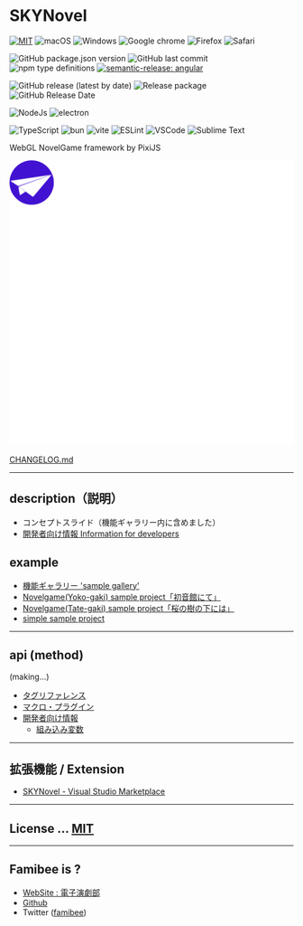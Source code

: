 # SKYNovel
[![MIT](https://img.shields.io/badge/MIT-green?style=for-the-badge)](https://github.com/famibee/skynovel_esm/blob/master/LICENSE)
![macOS](https://img.shields.io/badge/mac%20os-000000?style=for-the-badge&logo=apple&logoColor=white)
![Windows](https://img.shields.io/badge/Windows-0078D6?style=for-the-badge&logo=windows&logoColor=white)
![Google chrome](https://img.shields.io/badge/Google_chrome-4285F4?style=for-the-badge&logo=Google-chrome&logoColor=white)
![Firefox](https://img.shields.io/badge/Firefox_Browser-FF7139?style=for-the-badge&logo=Firefox-Browser&logoColor=white)
![Safari](https://img.shields.io/badge/Safari-FF1B2D?style=for-the-badge&logo=Safari&logoColor=white)


![GitHub package.json version](https://img.shields.io/github/package-json/v/famibee/skynovel?color=brightgreen)
![GitHub last commit](https://img.shields.io/github/last-commit/famibee/skynovel)
![npm type definitions](https://img.shields.io/npm/types/@famibee/skynovel)
[![semantic-release: angular](https://img.shields.io/badge/semantic--release-angular-e10079?logo=semantic-release)](https://github.com/semantic-release/semantic-release)

![GitHub release (latest by date)](https://img.shields.io/github/v/release/famibee/skynovel)
![Release package](https://github.com/famibee/SKYNovel/workflows/Release%20package/badge.svg)
![GitHub Release Date](https://img.shields.io/github/release-date/famibee/skynovel)

![NodeJs](https://img.shields.io/badge/Node%20js-339933?style=for-the-badge&logo=nodedotjs&logoColor=white)
![electron](https://img.shields.io/badge/Electron-2B2E3A?style=for-the-badge&logo=electron&logoColor=9FEAF9)

![TypeScript](https://img.shields.io/badge/TypeScript-007ACC?style=for-the-badge&logo=typescript&logoColor=white)
![bun](https://img.shields.io/badge/bun-282a36?style=for-the-badge&logo=bun&logoColor=fbf0df)
![vite](https://img.shields.io/badge/Vite-B73BFE?style=for-the-badge&logo=vite&logoColor=FFD62E)
![ESLint](https://img.shields.io/badge/eslint-3A33D1?style=for-the-badge&logo=eslint&logoColor=white)
![VSCode](https://img.shields.io/badge/VSCode-0078D4?style=for-the-badge&logo=visual%20studio%20code&logoColor=white)
![Sublime Text](https://img.shields.io/badge/sublime_text-%23575757.svg?&style=for-the-badge&logo=sublime-text&logoColor=important)


WebGL NovelGame framework by PixiJS

![logo.svg](https://raw.githubusercontent.com/famibee/SKYNovel/master/test/icon.svg)

[CHANGELOG.md](CHANGELOG.md)

---
## description（説明）

- コンセプトスライド（機能ギャラリー内に含めました）
- [開発者向け情報 Information for developers](https://famibee.github.io/SKYNovel/dev.html)

## example

- [機能ギャラリー 'sample gallery'](https://famibee.github.io/SKYNovel_gallery/)
- [Novelgame(Yoko-gaki) sample project「初音館にて」](https://github.com/famibee/SKYNovel_hatsune)
- [Novelgame(Tate-gaki) sample project「桜の樹の下には」](https://github.com/famibee/SKYNovel_uc)
- [simple sample project](https://github.com/famibee/SKYNovel_sample)

---
## api (method)

(making...)

- [タグリファレンス](https://famibee.github.io/SKYNovel/tag.html)
- [マクロ・プラグイン](https://famibee.github.io/SKYNovel/macro_plg.html)
- [開発者向け情報](https://famibee.github.io/SKYNovel/dev.html)
	- [組み込み変数](https://famibee.github.io/SKYNovel/dev.html#reserve_value_save)

---
## 拡張機能 / Extension
 - [SKYNovel - Visual Studio Marketplace](https://marketplace.visualstudio.com/items?itemName=famibee.skynovel)

---
## License ... [MIT](LICENSE)

---
## Famibee is ?
- [WebSite : 電子演劇部](https://famibee.blog.fc2.com/)
- [Github](https://github.com/famibee/SKYNovel)
- Twitter ([famibee](https://twitter.com/famibee))
